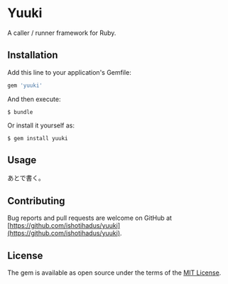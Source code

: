 # Yuuki

A caller / runner framework for Ruby.

## Installation

Add this line to your application's Gemfile:

```ruby
gem 'yuuki'
```

And then execute:

    $ bundle

Or install it yourself as:

    $ gem install yuuki

## Usage

あとで書く。

## Contributing

Bug reports and pull requests are welcome on GitHub at [https://github.com/ishotihadus/yuuki](https://github.com/ishotihadus/yuuki).

## License

The gem is available as open source under the terms of the [MIT License](https://opensource.org/licenses/MIT).
